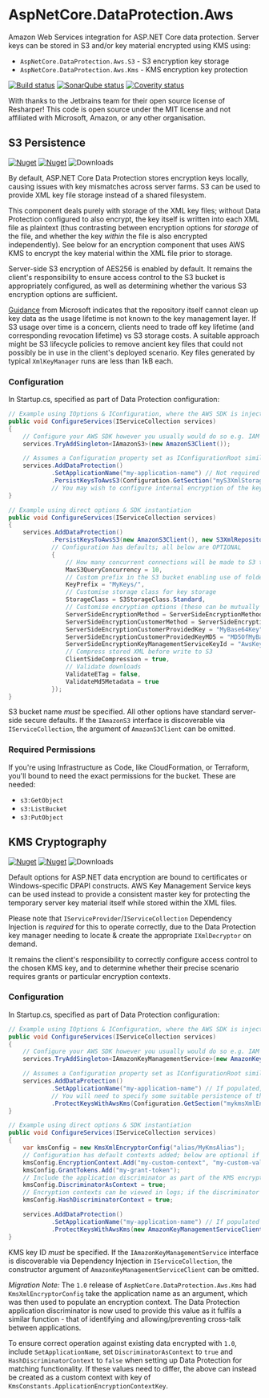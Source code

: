 # AspNetCore.DataProtection.Aws

Amazon Web Services integration for ASP.NET Core data protection.
Server keys can be stored in S3 and/or key material encrypted using KMS using:

- `AspNetCore.DataProtection.Aws.S3` - S3 encryption key storage
- `AspNetCore.DataProtection.Aws.Kms` - KMS encryption key protection

[![Build status](https://ci.appveyor.com/api/projects/status/5k00d5fdfspjv20e/branch/master?svg=true)](https://ci.appveyor.com/project/hotchkj/aspnetcore-dataprotection-aws/branch/master)
[![SonarQube status](https://sonarcloud.io/api/badges/measure?key=AspNetCore.DataProtection.Aws&metric=coverage)](https://sonarcloud.io/dashboard?id=AspNetCore.DataProtection.Aws)
[![Coverity status](https://scan.coverity.com/projects/9156/badge.svg)](https://scan.coverity.com/projects/hotchkj-aspnetcore-dataprotection-aws)

With thanks to the Jetbrains team for their open source license of Resharper!
This code is open source under the MIT license and not affiliated with Microsoft, Amazon, or any other organisation.

## S3 Persistence

[![Nuget](https://img.shields.io/nuget/v/AspNetCore.DataProtection.Aws.S3.svg)](https://www.nuget.org/packages/AspNetCore.DataProtection.Aws.S3)
[![Nuget](https://img.shields.io/nuget/vpre/AspNetCore.DataProtection.Aws.S3.svg)](https://www.nuget.org/packages/AspNetCore.DataProtection.Aws.S3)
![Downloads](https://img.shields.io/nuget/dt/AspNetCore.DataProtection.Aws.S3.svg)

By default, ASP.NET Core Data Protection stores encryption keys locally, causing issues with key mismatches across server farms. S3 can be used to provide XML key file storage instead of a shared
filesystem.

This component deals purely with storage of the XML key files; without Data Protection configured to also encrypt, the key itself is written into each XML file as plaintext
(thus contrasting between encryption options for _storage_ of the file, and whether the key _within_ the file is also encrypted independently). See below for an encryption component
that uses AWS KMS to encrypt the key material within the XML file prior to storage.

Server-side S3 encryption of AES256 is enabled by default. It remains the client's responsibility to ensure access control to the S3 bucket is appropriately configured, as well
as determining whether the various S3 encryption options are sufficient.

[Guidance](https://github.com/aspnet/DataProtection/issues/158) from Microsoft indicates that the repository itself cannot clean up key data as the usage lifetime is not known to
the key management layer. If S3 usage over time is a concern, clients need to trade off key lifetime (and corresponding revocation lifetime) vs S3 storage costs. A suitable approach might
be S3 lifecycle policies to remove ancient key files that could not possibly be in use in the client's deployed scenario. Key files generated by typical `XmlKeyManager` runs are less than 1kB each.

### Configuration

In Startup.cs, specified as part of Data Protection configuration:

```csharp
// Example using IOptions & IConfiguration, where the AWS SDK is injected into Dependency Injection
public void ConfigureServices(IServiceCollection services)
{
    // Configure your AWS SDK however you usually would do so e.g. IAM roles, environment variables
    services.TryAddSingleton<IAmazonS3>(new AmazonS3Client());

    // Assumes a Configuration property set as IConfigurationRoot similar to ASP.NET docs
    services.AddDataProtection()
            .SetApplicationName("my-application-name") // Not required by S3 storage but a requirement for server farms
            .PersistKeysToAwsS3(Configuration.GetSection("myS3XmlStorageConfiguration"));
            // You may wish to configure internal encryption of the key material via a ProtectKeysWithX config entry, or use S3 encryption
}

// Example using direct options & SDK instantiation
public void ConfigureServices(IServiceCollection services)
{
    services.AddDataProtection()
            .PersistKeysToAwsS3(new AmazonS3Client(), new S3XmlRepositoryConfig("my-bucket-name")
            // Configuration has defaults; all below are OPTIONAL
            {
                // How many concurrent connections will be made to S3 to retrieve key data
                MaxS3QueryConcurrency = 10,
                // Custom prefix in the S3 bucket enabling use of folders
                KeyPrefix = "MyKeys/",
                // Customise storage class for key storage
                StorageClass = S3StorageClass.Standard,
                // Customise encryption options (these can be mutually exclusive - don't just copy & paste!)
                ServerSideEncryptionMethod = ServerSideEncryptionMethod.AES256,
                ServerSideEncryptionCustomerMethod = ServerSideEncryptionCustomerMethod.AES256,
                ServerSideEncryptionCustomerProvidedKey = "MyBase64Key",
                ServerSideEncryptionCustomerProvidedKeyMD5 = "MD5OfMyBase64Key",
                ServerSideEncryptionKeyManagementServiceKeyId = "AwsKeyManagementServiceId",
                // Compress stored XML before write to S3
                ClientSideCompression = true,
                // Validate downloads
                ValidateETag = false,
                ValidateMd5Metadata = true
            });
}
```
S3 bucket name _must_ be specified. All other options have standard server-side secure defaults. If the `IAmazonS3` interface is discoverable
via `IServiceCollection`, the argument of `AmazonS3Client` can be omitted.

### Required Permissions

If you're using Infrastructure as Code, like CloudFormation, or Terraform, you'll bound to need the exact permissions for the bucket. These are needed:

 * `s3:GetObject`
 * `s3:ListBucket`
 * `s3:PutObject`

## KMS Cryptography

[![Nuget](https://img.shields.io/nuget/v/AspNetCore.DataProtection.Aws.Kms.svg)](https://www.nuget.org/packages/AspNetCore.DataProtection.Aws.Kms)
[![Nuget](https://img.shields.io/nuget/vpre/AspNetCore.DataProtection.Aws.Kms.svg)](https://www.nuget.org/packages/AspNetCore.DataProtection.Aws.Kms)
![Downloads](https://img.shields.io/nuget/dt/AspNetCore.DataProtection.Aws.Kms.svg)

Default options for ASP.NET data encryption are bound to certificates or Windows-specific DPAPI constructs. AWS Key Management Service
keys can be used instead to provide a consistent master key for protecting the temporary server key material itself while stored within the XML files.

Please note that `IServiceProvider`/`IServiceCollection` Dependency Injection is _required_ for this to operate correctly, due to the
Data Protection key manager needing to locate & create the appropriate `IXmlDecryptor` on demand.

It remains the client's responsibility to correctly configure access control to the chosen KMS key, and to determine whether their precise
scenario requires grants or particular encryption contexts.

### Configuration

In Startup.cs, specified as part of Data Protection configuration:

```csharp
// Example using IOptions & IConfiguration, where the AWS SDK is injected into Dependency Injection
public void ConfigureServices(IServiceCollection services)
{
    // Configure your AWS SDK however you usually would do so e.g. IAM roles, environment variables
    services.TryAddSingleton<IAmazonKeyManagementService>(new AmazonKeyManagementServiceClient());

    // Assumes a Configuration property set as IConfigurationRoot similar to ASP.NET docs
    services.AddDataProtection()
            .SetApplicationName("my-application-name") // If populated, this will be used as part of the KMS encryption context to add security
            // You will need to specify some suitable persistence of the key material via a PersistKeysToX entry
            .ProtectKeysWithAwsKms(Configuration.GetSection("mykmsXmlEncryptionConfiguration"));
}

// Example using direct options & SDK instantiation
public void ConfigureServices(IServiceCollection services)
{
    var kmsConfig = new KmsXmlEncryptorConfig("alias/MyKmsAlias");
    // Configuration has default contexts added; below are optional if using grants or additional contexts
    kmsConfig.EncryptionContext.Add("my-custom-context", "my-custom-value");
    kmsConfig.GrantTokens.Add("my-grant-token");
    // Include the application discriminator as part of the KMS encryption context to aid application isolation
    kmsConfig.DiscriminatorAsContext = true;
    // Encryption contexts can be viewed in logs; if the discriminator is sensitive, hash before use as a context value
    kmsConfig.HashDiscriminatorContext = true;

    services.AddDataProtection()
            .SetApplicationName("my-application-name") // If populated & DiscriminatorAsContext = true, this will be used as part of the KMS encryption context
            .ProtectKeysWithAwsKms(new AmazonKeyManagementServiceClient(), kmsConfig);
}
```
KMS key ID _must_ be specified. If the `IAmazonKeyManagementService` interface is discoverable via Dependency Injection in `IServiceCollection`, the constructor argument of `AmazonKeyManagementServiceClient` can be omitted.

_Migration Note:_ The `1.0` release of `AspNetCore.DataProtection.Aws.Kms` had `KmsXmlEncryptorConfig` take the application name as an argument, which was then used
to populate an encryption context. The Data Protection application discriminator is now used to provide this value as it fulfils a similar function - that of identifying and
allowing/preventing cross-talk between applications.

To ensure correct operation against existing data encrypted with `1.0`, include `SetApplicationName`, set `DiscriminatorAsContext` to `true` and
`HashDiscriminatorContext` to `false` when setting up Data Protection for matching functionality. If these values need to differ, the above can instead be
created as a custom context with key of `KmsConstants.ApplicationEncryptionContextKey`.
